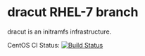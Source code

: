 # dracut RHEL-7 branch

dracut is an initramfs infrastructure.

CentOS CI Status: [![Build Status](https://ci.centos.org/buildStatus/icon?job=dracut-push-rhel-7)](https://ci.centos.org/job/dracut-push-rhel-7/)
